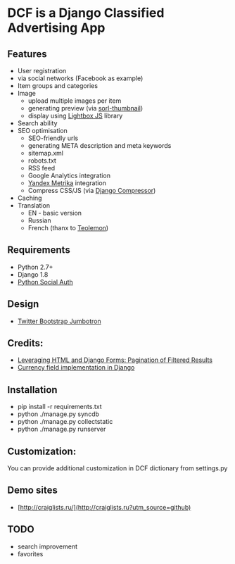 # DCF is a Django Classified Advertising App


## Features

* User registration
 * via social networks (Facebook as example)
* Item groups and categories
* Image
    * upload multiple images per item
    * generating preview (via [sorl-thumbnail](https://github.com/mariocesar/sorl-thumbnail))
    * display using [Lightbox JS](http://lokeshdhakar.com/projects/lightbox2/) library
* Search ability
* SEO optimisation
    * SEO-friendly urls 
    * generating META description and meta keywords
    * sitemap.xml
    * robots.txt
    * RSS feed
    * Google Analytics integration
    * [Yandex Metrika](https://metrika.yandex.com/) integration
    * Compress CSS/JS (via [Django Compressor](https://github.com/django-compressor/django-compressor))
* Caching
* Translation
    * EN - basic version
    * Russian 
    * French (thanx to [Teolemon](https://github.com/teolemon))

## Requirements
 
* Python 2.7+
* Django 1.8
* [Python Social Auth](https://github.com/omab/python-social-auth/)

## Design

* [Twitter Bootstrap Jumbotron](http://getbootstrap.com/examples/jumbotron-narrow/)

## Credits:

* [Leveraging HTML and Django Forms: Pagination of Filtered Results](http://schinckel.net/2014/08/17/leveraging-html-and-django-forms%3A-pagination-of-filtered-results/) 
* [Currency field implementation in Django](http://stackoverflow.com/questions/2013835/django-how-should-i-store-a-money-value) 
    
## Installation

* pip install -r requirements.txt
* python ./manage.py syncdb
* python ./manage.py collectstatic
* python ./manage.py runserver


## Customization:
 
 You can provide additional customization in DCF dictionary from settings.py
 
## Demo sites
 * [http://craiglists.ru/](http://craiglists.ru?utm_source=github)

## TODO

* search improvement
* favorites